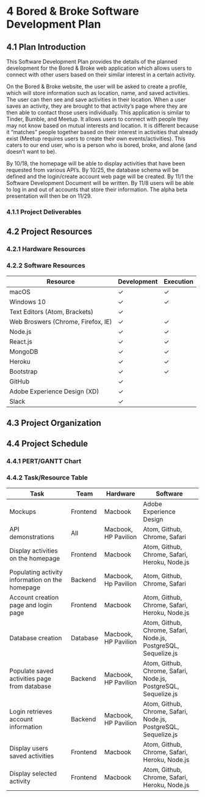 # 4 Bored & Broke Software Development Plan
## 4.1 Plan Introduction

This Software Development Plan provides the details of the planned development for the Bored & Broke web application which allows users to connect with other users based on their similar interest in a certain activity.     
     
On the Bored & Broke website, the user will be asked to create a profile, which will store information such as location, name, and saved activities. The user can then see and save activities in their location. When a user saves an activity, they are brought to that activity’s page where they are then able to contact those users individually. This application is similar to Tinder, Bumble, and Meetup. It allows users to connect with people they may not know based on mutual interests and location. It is different because it “matches” people together based on their interest in activities that already exist (Meetup requires users to create their own events/activities). This caters to our end user, who is a person who is bored, broke, and alone (and doesn’t want to be).        
   
By 10/18, the homepage will be able to display activities that have been requested from various API’s. By 10/25, the database schema will be defined and the login/create account web page will be created. By 11/1 the Software Development Document will be written. By 11/8 users will be able to log in and out of accounts that store their information. The alpha beta presentation will then be on 11/29. 

### 4.1.1 Project Deliverables
## 4.2 Project Resources
### 4.2.1 Hardware Resources
### 4.2.2 Software Resources
  Resource                                 | Development   | Execution
  ---------------------------------------- | ------------- | ---------
  macOS                                    | ✓             | ✓
  Windows 10                               | ✓             | ✓
  Text Editors (Atom, Brackets)            | ✓             |  
  Web Broswers (Chrome, Firefox, IE)       | ✓             | ✓
  Node.js                                  | ✓             | ✓
  React.js                                 | ✓             | ✓
  MongoDB                                  | ✓             | ✓
  Heroku                                   | ✓             | ✓
  Bootstrap                                | ✓             | ✓
  GitHub                                   | ✓             | 
  Adobe Experience Design (XD)             | ✓             |
  Slack                                    | ✓             |
## 4.3 Project Organization
## 4.4 Project Schedule
### 4.4.1 PERT/GANTT Chart
### 4.4.2 Task/Resource Table

Task     | Team | Hardware | Software
------------------ |-------------|-----------| -------------
Mockups  | Frontend | Macbook | Adobe Experience Design
API demonstrations | All | Macbook, HP Pavilion | Atom, Github, Chrome, Safari
Display activities on the homepage | Frontend | Macbook | Atom, Github, Chrome, Safari, Heroku, Node.js 
Populating activity information on the homepage | Backend | Macbook, Hp Pavilion | Atom, Github, Chrome, Safari 
Account creation page and login page | Frontend | Macbook | Atom, Github, Chrome, Safari, Heroku, Node.js
Database creation | Database | Macbook, HP Pavilion | Atom, Github, Chrome, Safari, Node.js, PostgreSQL, Sequelize.js
Populate saved activities page from database| Backend| Macbook, HP Pavilion | Atom, Github, Chrome, Safari, Node.js, PostgreSQL, Sequelize.js
Login retrieves account information | Backend | Macbook, HP Pavilion | Atom, Github, Chrome, Safari, Node.js, PostgreSQL, Sequelize.js
Display users saved activities  | Frontend | Macbook | Atom, Github, Chrome, Safari, Heroku, Node.js
Display selected activity  | Frontend | Macbook | Atom, Github, Chrome, Safari, Heroku, Node.js

